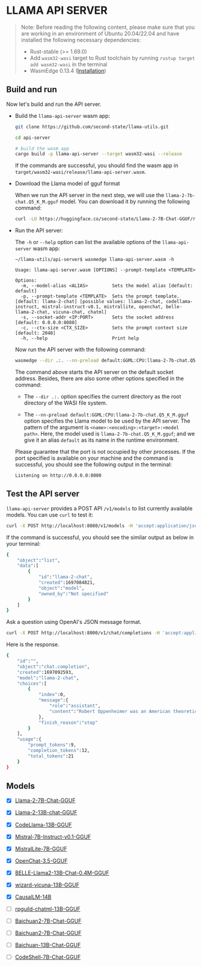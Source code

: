 # LLAMA API SERVER

> Note: Before reading the following content, please make sure that you are working in an environment of Ubuntu 20.04/22.04 and have installed the following necessary dependencies:
>
> * Rust-stable (>= 1.69.0)
> * Add `wasm32-wasi` target to Rust toolchain by running `rustup target add wasm32-wasi` in the terminal
> * WasmEdge 0.13.4 ([Installation](https://wasmedge.org/docs/start/install#generic-linux-and-macos))

## Build and run

Now let's build and run the API server.

* Build the `llama-api-server` wasm app:

    ```bash
    git clone https://github.com/second-state/llama-utils.git

    cd api-server

    # build the wasm app
    cargo build -p llama-api-server --target wasm32-wasi --release
    ```

    If the commands are successful, you should find the wasm app in `target/wasm32-wasi/release/llama-api-server.wasm`.

* Download the Llama model of gguf format

  When we run the API server in the next step, we will use the `llama-2-7b-chat.Q5_K_M.gguf` model. You can download it by running the following command:

  ```bash
  curl -LO https://huggingface.co/second-state/Llama-2-7B-Chat-GGUF/resolve/main/llama-2-7b-chat.Q5_K_M.gguf
  ```

* Run the API server:

  The `-h` or `--help` option can list the available options of the `llama-api-server` wasm app:

  ```console
  ~/llama-utils/api-server$ wasmedge llama-api-server.wasm -h

  Usage: llama-api-server.wasm [OPTIONS] --prompt-template <TEMPLATE>

  Options:
    -m, --model-alias <ALIAS>         Sets the model alias [default: default]
    -p, --prompt-template <TEMPLATE>  Sets the prompt template. [default: llama-2-chat] [possible values: llama-2-chat, codellama-instruct, mistral-instruct-v0.1, mistrallite, openchat, belle-llama-2-chat, vicuna-chat, chatml]
    -s, --socket-addr <IP:PORT>       Sets the socket address [default: 0.0.0.0:8080]
    -c, --ctx-size <CTX_SIZE>         Sets the prompt context size [default: 2048]
    -h, --help                        Print help
  ```

  Now run the API server with the following command:

  ```bash
  wasmedge --dir .:. --nn-preload default:GGML:CPU:llama-2-7b-chat.Q5_K_M.gguf target/wasm32-wasi/release/llama-api-server.wasm -m default -p llama-2-chat
  ```

  The command above starts the API server on the default socket address. Besides, there are also some other options specified in the command:

  * The `--dir .:.` option specifies the current directory as the root directory of the WASI file system.

  * The `--nn-preload default:GGML:CPU:llama-2-7b-chat.Q5_K_M.gguf` option specifies the Llama model to be used by the API server. The pattern of the argument is `<name>:<encoding>:<target>:<model path>`. Here, the model used is `llama-2-7b-chat.Q5_K_M.gguf`; and we give it an alias `default` as its name in the runtime environment.

  Please guarantee that the port is not occupied by other processes. If the port specified is available on your machine and the command is successful, you should see the following output in the terminal:

  ```console
  Listening on http://0.0.0.0:8000
  ```

## Test the API server

`llama-api-server` provides a POST API `/v1/models` to list currently available models. You can use `curl` to test it:

```bash
curl -X POST http://localhost:8080/v1/models -H 'accept:application/json'
```

If the command is successful, you should see the similar output as below in your terminal:

```bash
{
    "object":"list",
    "data":[
        {
            "id":"llama-2-chat",
            "created":1697084821,
            "object":"model",
            "owned_by":"Not specified"
        }
    ]
}
```

Ask a question using OpenAI's JSON message format.

```bash
curl -X POST http://localhost:8000/v1/chat/completions -H 'accept:application/json' -H 'Content-Type: application/json' -d '{"messages":[{"role":"system", "content": "You are a helpful assistant."}, {"role":"user", "content": "Who is Robert Oppenheimer?"}], "model":"llama-2-chat"}'
```

Here is the response.

```bash
{
    "id":"",
    "object":"chat.completion",
    "created":1697092593,
    "model":"llama-2-chat",
    "choices":[
        {
            "index":0,
            "message":{
                "role":"assistant",
                "content":"Robert Oppenheimer was an American theoretical physicist and director of the Manhattan Project, which developed the atomic bomb during World War II. He is widely regarded as one of the most important physicists of the 20th century and is known for his contributions to the development of quantum mechanics and the theory of the atomic nucleus. Oppenheimer was also a prominent figure in the post-war nuclear weapons debate, advocating for international control and regulation of nuclear weapons."
            },
            "finish_reason":"stop"
        }
    ],
    "usage":{
        "prompt_tokens":9,
        "completion_tokens":12,
        "total_tokens":21
    }
}
```

## Models

- [x] [Llama-2-7B-Chat-GGUF](https://huggingface.co/second-state/Llama-2-7B-Chat-GGUF)

- [x] [Llama-2-13B-chat-GGUF](https://huggingface.co/second-state/Llama-2-13B-Chat-GGUF)

- [x] [CodeLlama-13B-GGUF](https://huggingface.co/second-state/CodeLlama-13B-Instruct-GGUF)

- [x] [Mistral-7B-Instruct-v0.1-GGUF](https://huggingface.co/second-state/Mistral-7B-Instruct-v0.1-GGUF)

- [x] [MistralLite-7B-GGUF](https://huggingface.co/second-state/MistralLite-7B-GGUF)

- [x] [OpenChat-3.5-GGUF](https://huggingface.co/second-state/OpenChat-3.5-GGUF)

- [x] [BELLE-Llama2-13B-Chat-0.4M-GGUF](https://huggingface.co/second-state/BELLE-Llama2-13B-Chat-0.4M-GGUF)

- [x] [wizard-vicuna-13B-GGUF](https://huggingface.co/second-state/wizard-vicuna-13B-GGUF)

- [x] [CausalLM-14B](https://huggingface.co/second-state/CausalLM-14B-GGUF)

- [ ] [rpguild-chatml-13B-GGUF](https://huggingface.co/second-state/rpguild-chatml-13B-GGUF)

- [ ] [Baichuan2-7B-Chat-GGUF](https://huggingface.co/apepkuss79/Baichuan2-7B-Chat-GGUF)

- [ ] [Baichuan2-7B-Chat-GGUF](https://huggingface.co/apepkuss79/Baichuan2-7B-Chat-GGUF)

- [ ] [Baichuan-13B-Chat-GGUF](https://huggingface.co/apepkuss79/Baichuan-13B-Chat-GGUF)

- [ ] [CodeShell-7B-Chat-GGUF](https://huggingface.co/apepkuss79/CodeShell-7B-Chat-GGUF)
